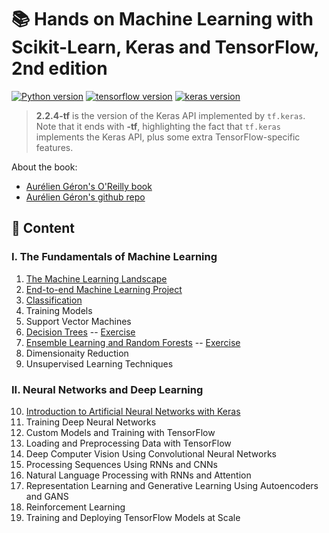 # :books: Hands on Machine Learning with Scikit-Learn, Keras and TensorFlow, 2nd edition

[![Python version](https://img.shields.io/badge/Python-3.6.9-blue)](https://www.python.org/downloads/release/python-369/) [![tensorflow version](https://img.shields.io/badge/TensorFlow-2.0.0-blue)](https://www.tensorflow.org/)  [![keras version](https://img.shields.io/badge/Keras-2.2.4--tf-blue)](https://www.tensorflow.org/api_docs/python/tf/keras)

> **2.2.4-tf** is the version of the Keras API implemented by `tf.keras`. Note that it ends with **-tf**, highlighting the fact that `tf.keras` implements the Keras API, plus some extra TensorFlow-specific features.


About the book:
+ [Aurélien Géron's O'Reilly book](https://www.amazon.com/-/zh/dp/1492032646/ref=sr_1_1?__mk_zh_CN=%E4%BA%9A%E9%A9%AC%E9%80%8A%E7%BD%91%E7%AB%99&crid=39GEU93HMI8Z0&keywords=hands+on+machine+learning&qid=1577780077&sprefix=hands+on+ma%2Caps%2C376&sr=8-1)
+ [Aurélien Géron's github repo](https://github.com/ageron/handson-ml2)


## :balloon: Content

### I. The Fundamentals of Machine Learning

01. [The Machine Learning Landscape](https://github.com/libingallin/hands-on-machine-learning-with-scikit-learn-keras-tensorflow-2nd/blob/master/chap01-the-machine-learning-landscape.md)
02. [End-to-end Machine Learning Project](https://nbviewer.jupyter.org/github/libingallin/hands-on-machine-learning-with-scikit-learn-keras-tensorflow-2nd/blob/master/chap02-end-to-end-ml-project.ipynb)
03. [Classification](https://nbviewer.jupyter.org/github/libingallin/hands-on-machine-learning-with-scikit-learn-keras-tensorflow-2nd/blob/master/chap03-classification.ipynb)
04. Training Models
05. Support Vector Machines
06. [Decision Trees](https://nbviewer.jupyter.org/github/libingallin/hands-on-machine-learning-with-scikit-learn-keras-tensorflow-2nd/blob/master/chap06-decision-trees.ipynb) -- [Exercise](https://nbviewer.jupyter.org/github/libingallin/hands-on-machine-learning-with-scikit-learn-keras-tensorflow-2nd/blob/master/exercises/chap06-exercise-decision-trees.ipynb)
07. [Ensemble Learning and Random Forests](https://nbviewer.jupyter.org/github/libingallin/hands-on-machine-learning-with-scikit-learn-keras-tensorflow-2nd/blob/master/chap07-ensemble-learninig.ipynb) -- [Exercise](https://nbviewer.jupyter.org/github/libingallin/hands-on-machine-learning-with-scikit-learn-keras-tensorflow-2nd/blob/master/exercises/chap07-exercise-ensemble.ipynb)
08. Dimensionaity Reduction
09. Unsupervised Learning Techniques

### II. Neural Networks and Deep Learning

10. [Introduction to Artificial Neural Networks with Keras](https://nbviewer.jupyter.org/github/libingallin/hands-on-machine-learning-with-scikit-learn-keras-tensorflow-2nd/blob/master/chap10-introduction-to-ANN.ipynb)
11. Training Deep Neural Networks
12. Custom Models and Training with TensorFlow
13. Loading and Preprocessing Data with TensorFlow
14. Deep Computer Vision Using Convolutional Neural Networks
15. Processing Sequences Using RNNs and CNNs
16. Natural Language Processing with RNNs and Attention
17. Representation Learning and Generative Learning Using Autoencoders and GANS
18. Reinforcement Learning
19. Training and Deploying TensorFlow Models at Scale

